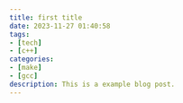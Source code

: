 ```yaml
---
title: first title
date: 2023-11-27 01:40:58
tags:
- [tech]
- [c++]
categories:
- [make]
- [gcc]
description: This is a example blog post.
---
```

